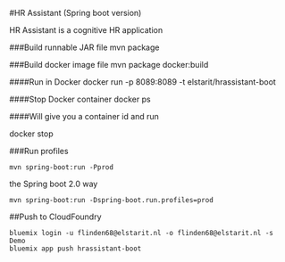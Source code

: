 #HR Assistant (Spring boot version)

HR Assistant is a cognitive HR application

###Build runnable JAR file
mvn package

###Build docker image file
mvn package docker:build

####Run in Docker
docker run -p 8089:8089 -t elstarit/hrassistant-boot

####Stop Docker container
docker ps

####Will give you a container id and run

docker stop <containerid>

###Run profiles
```
mvn spring-boot:run -Pprod
```
the Spring boot 2.0 way
```
mvn spring-boot:run -Dspring-boot.run.profiles=prod
```

##Push to CloudFoundry
```
bluemix login -u flinden68@elstarit.nl -o flinden68@elstarit.nl -s Demo
bluemix app push hrassistant-boot
```